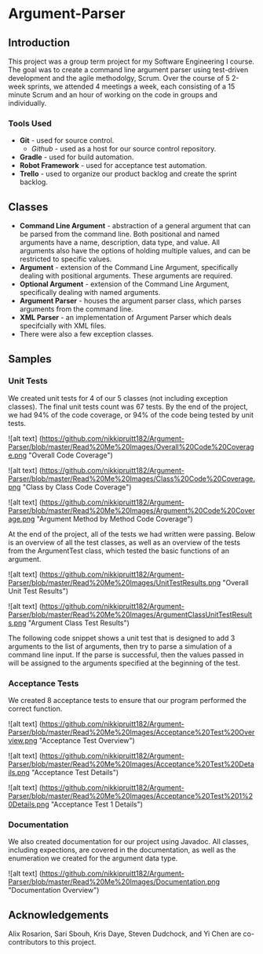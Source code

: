 # Argument-Parser

## Introduction

This project was a group term project for my Software Engineering I course. The goal was to create a command line argument parser using test-driven development and the agile methodolgy, Scrum. Over the course of 5 2-week sprints, we attended 4 meetings a week, each consisting of a 15 minute Scrum and an hour of working on the code in groups and individually.  

### Tools Used

* **Git** - used for source control.
  * *Github* - used as a host for our source control repository.
* **Gradle** - used for build automation. 
* **Robot Framework** - used for acceptance test automation.
* **Trello** - used to organize our product backlog and create the sprint backlog.


## Classes

* **Command Line Argument** - abstraction of a general argument that can be parsed from the command line. Both positional and named arguments have a name, description, data type, and value. All arguments also have the options of holding multiple values, and can be restricted to specific values.
* **Argument** - extension of the Command Line Argument, specifically dealing with positional arguments. These arguments are required.
* **Optional Argument** - extension of the Command Line Argument, specifically dealing with named arguments.
* **Argument Parser** - houses the argument parser class, which parses arguments from the command line.
* **XML Parser** - an implementation of Argument Parser which deals specifcially with XML files. 
* There were also a few exception classes.

## Samples 

### Unit Tests

We created unit tests for 4 of our 5 classes (not including exception classes). The final unit tests count was 67 tests. By the end of the project, we had 94% of the code coverage, or 94% of the code being tested by unit tests. 

![alt text] (https://github.com/nikkipruitt182/Argument-Parser/blob/master/Read%20Me%20Images/Overall%20Code%20Coverage.png "Overall Code Coverage")

![alt text] (https://github.com/nikkipruitt182/Argument-Parser/blob/master/Read%20Me%20Images/Class%20Code%20Coverage.png "Class by Class Code Coverage")

![alt text] (https://github.com/nikkipruitt182/Argument-Parser/blob/master/Read%20Me%20Images/Argument%20Code%20Coverage.png "Argument Method by Method Code Coverage")

At the end of the project, all of the tests we had written were passing. Below is an overview of all the test classes, as well as an overview of the tests from the ArgumentTest class, which tested the basic functions of an argument.

![alt text] (https://github.com/nikkipruitt182/Argument-Parser/blob/master/Read%20Me%20Images/UnitTestResults.png "Overall Unit Test Results")

![alt text] (https://github.com/nikkipruitt182/Argument-Parser/blob/master/Read%20Me%20Images/ArgumentClassUnitTestResults.png "Argument Class Test Results")

The following code snippet shows a unit test that is designed to add 3 arguments to the list of arguments, then try to parse a simulation of a command line input. If the parse is successful, then the values passed in will be assigned to the arguments specified at the beginning of the test.


### Acceptance Tests

We created 8 acceptance tests to ensure that our program performed the correct function.

![alt text] (https://github.com/nikkipruitt182/Argument-Parser/blob/master/Read%20Me%20Images/Acceptance%20Test%20Overview.png "Acceptance Test Overview")

![alt text] (https://github.com/nikkipruitt182/Argument-Parser/blob/master/Read%20Me%20Images/Acceptance%20Test%20Details.png "Acceptance Test Details")

![alt text] (https://github.com/nikkipruitt182/Argument-Parser/blob/master/Read%20Me%20Images/Acceptance%20Test%201%20Details.png "Acceptance Test 1 Details")

### Documentation

We also created documentation for our project using Javadoc. All classes, including expections, are covered in the documentation, as well as the enumeration we created for the argument data type.

![alt text] (https://github.com/nikkipruitt182/Argument-Parser/blob/master/Read%20Me%20Images/Documentation.png "Documentation Overview")

## Acknowledgements
Alix Rosarion, Sari Sbouh, Kris Daye, Steven Dudchock, and Yi Chen are co-contributors to this project. 